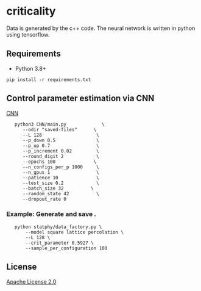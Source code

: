 # criticality

Data is generated by the c++ code.
The neural network is written in python using tensorflow.

## Requirements

* Python 3.8+

```shell
pip install -r requirements.txt
```
## Control parameter estimation via CNN

[CNN](https://drive.google.com/file/d/1672V_ZPCHSVUohgRHw1nHLROkyo8_rJI/view?usp=sharing)

 ```shell
    python3 CNN/main.py             \
       --odir "saved-files"      \
       --L 128                    \
       --p_down 0.5               \
       --p_up 0.7                 \
       --p_increment 0.02         \
       --round_digit 2            \
       --epochs 100              \
       --n_configs_per_p 1000     \
       --n_gpus 1                 \
       --patience 10              \
       --test_size 0.2            \
       --batch_size 32          \
       --random_state 42          \
       --dropout_rate 0          
 ```

 ### Example: Generate and save .

 ```shell
    python statphy/data_factory.py \
        --model square lattice percolation \
        --L 128 \
        --crit_parameter 0.5927 \
        --sample_per_configuration 100
 ```

## License
[Apache License 2.0](https://github.com/bisonai/mobilenetv3-tensorflow/blob/master/LICENSE)
